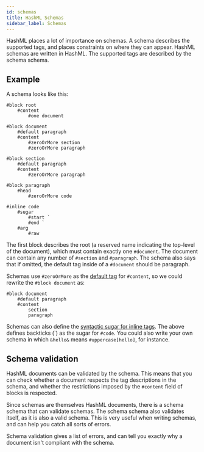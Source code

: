 ```yaml
---
id: schemas
title: HashML Schemas
sidebar_label: Schemas
---
```


HashML places a lot of importance on schemas. A schema describes the supported tags, and places constraints on where they can appear. HashML schemas are written in HashML. The supported tags are described by the schema schema.

## Example

A schema looks like this:

```
#block root
	#content
		#one document

#block document
	#default paragraph
	#content
		#zeroOrMore section
		#zeroOrMore paragraph

#block section
	#default paragraph
	#content
		#zeroOrMore paragraph

#block paragraph
	#head
		#zeroOrMore code

#inline code
	#sugar
		#start `
		#end `
	#arg
		#raw
```

The first block describes the root (a reserved name indicating the top-level of the document), which must contain exactly one `#document`. The document can contain any number of `#section` and `#paragraph`. The schema also says that if omitted, the default tag inside of a `#document` should be paragraph.

Schemas use `#zeroOrMore` as the [default tag](./what-is-hashml.md#default-tags) for `#content`, so we could rewrite the `#block document` as:

```
#block document
	#default paragraph
	#content
		section
		paragraph
```

Schemas can also define the [syntactic sugar for inline tags](./what-is-hashml.md#inline-tags). The above defines backticks (\`) as the sugar for `#code`. You could also write your own schema in which `&hello&` means `#uppercase[hello]`, for instance.

## Schema validation

HashML documents can be validated by the schema. This means that you can check whether a document respects the tag descriptions in the schema, and whether the restrictions imposed by the `#content` field of blocks is respected.

Since schemas are themselves HashML documents, there is a schema schema that can validate schemas. The schema schema also validates itself, as it is also a valid schema. This is very useful when writing schemas, and can help you catch all sorts of errors.

Schema validation gives a list of errors, and can tell you exactly why a document isn't compliant with the schema.
